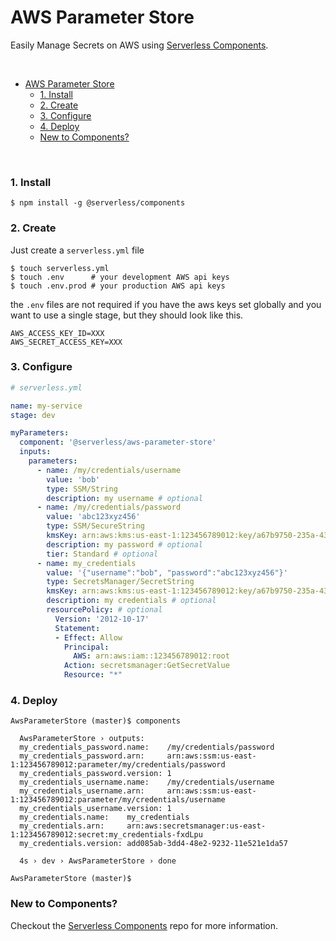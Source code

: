 # AWS Parameter Store

Easily Manage Secrets on AWS using [Serverless Components](https://github.com/serverless/components).

&nbsp;

- [AWS Parameter Store](#aws-parameter-store)
    - [1. Install](#1-install)
    - [2. Create](#2-create)
    - [3. Configure](#3-configure)
    - [4. Deploy](#4-deploy)
    - [New to Components?](#new-to-components)

&nbsp;


### 1. Install

```console
$ npm install -g @serverless/components
```

### 2. Create

Just create a `serverless.yml` file

```shell
$ touch serverless.yml
$ touch .env      # your development AWS api keys
$ touch .env.prod # your production AWS api keys
```

the `.env` files are not required if you have the aws keys set globally and you want to use a single stage, but they should look like this.

```
AWS_ACCESS_KEY_ID=XXX
AWS_SECRET_ACCESS_KEY=XXX
```

### 3. Configure

```yml
# serverless.yml

name: my-service
stage: dev

myParameters:
  component: '@serverless/aws-parameter-store'
  inputs:
    parameters:
      - name: /my/credentials/username
        value: 'bob'
        type: SSM/String
        description: my username # optional
      - name: /my/credentials/password
        value: 'abc123xyz456'
        type: SSM/SecureString
        kmsKey: arn:aws:kms:us-east-1:123456789012:key/a67b9750-235a-432b-99e4-6c59516d4f07 # optional
        description: my password # optional
        tier: Standard # optional
      - name: my_credentials
        value: '{"username":"bob", "password":"abc123xyz456"}'
        type: SecretsManager/SecretString
        kmsKey: arn:aws:kms:us-east-1:123456789012:key/a67b9750-235a-432b-99e4-6c59516d4f07 # optional
        description: my credentials # optional
        resourcePolicy: # optional
          Version: '2012-10-17'
          Statement:
          - Effect: Allow
            Principal:
              AWS: arn:aws:iam::123456789012:root
            Action: secretsmanager:GetSecretValue
            Resource: "*"
```

### 4. Deploy

```console
AwsParameterStore (master)$ components

  AwsParameterStore › outputs:
  my_credentials_password.name:    /my/credentials/password
  my_credentials_password.arn:     arn:aws:ssm:us-east-1:123456789012:parameter/my/credentials/password
  my_credentials_password.version: 1
  my_credentials_username.name:    /my/credentials/username
  my_credentials_username.arn:     arn:aws:ssm:us-east-1:123456789012:parameter/my/credentials/username
  my_credentials_username.version: 1
  my_credentials.name:    my_credentials
  my_credentials.arn:     arn:aws:secretsmanager:us-east-1:123456789012:secret:my_credentials-fxdLpu
  my_credentials.version: add085ab-3dd4-48e2-9232-11e521e1da57

  4s › dev › AwsParameterStore › done

AwsParameterStore (master)$

```

### New to Components?

Checkout the [Serverless Components](https://github.com/serverless/components) repo for more information.
